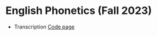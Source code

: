 # English Phonetics (Fall 2023)

+ Transcription [Code page](https://github.com/MK316/Fall2023/blob/main/Transcription.ipynb)
